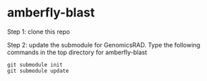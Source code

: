 # amberfly-blast
Step 1: clone this repo

Step 2: update the submodule for GenomicsRAD. Type the following commands in the top directory for amberfly-blast
```
git submodule init
git submodule update
```
